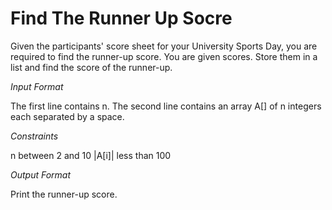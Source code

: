 # Find The Runner Up Socre
Given the participants' score sheet for your University Sports Day, you are required to find the runner-up score. You are given  scores. Store them in a list and find the score of the runner-up.

*Input Format*

The first line contains n. The second line contains an array A[] of n integers each separated by a space.

*Constraints*

n between 2 and 10
|A[i]| less than 100  

*Output Format*

Print the runner-up score.
